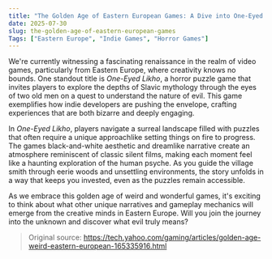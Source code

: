 ```yaml
---
title: "The Golden Age of Eastern European Games: A Dive into One-Eyed Likho"
date: 2025-07-30
slug: the-golden-age-of-eastern-european-games
Tags: ["Eastern Europe", "Indie Games", "Horror Games"]
---
```


We're currently witnessing a fascinating renaissance in the realm of video games, particularly from Eastern Europe, where creativity knows no bounds. One standout title is *One-Eyed Likho*, a horror puzzle game that invites players to explore the depths of Slavic mythology through the eyes of two old men on a quest to understand the nature of evil. This game exemplifies how indie developers are pushing the envelope, crafting experiences that are both bizarre and deeply engaging.

In *One-Eyed Likho*, players navigate a surreal landscape filled with puzzles that often require a unique approachlike setting things on fire to progress. The games black-and-white aesthetic and dreamlike narrative create an atmosphere reminiscent of classic silent films, making each moment feel like a haunting exploration of the human psyche. As you guide the village smith through eerie woods and unsettling environments, the story unfolds in a way that keeps you invested, even as the puzzles remain accessible.

As we embrace this golden age of weird and wonderful games, it's exciting to think about what other unique narratives and gameplay mechanics will emerge from the creative minds in Eastern Europe. Will you join the journey into the unknown and discover what evil truly means?

> Original source: https://tech.yahoo.com/gaming/articles/golden-age-weird-eastern-european-165335916.html